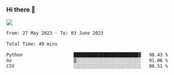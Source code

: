 ### Hi there 👋️

![](https://komarev.com/ghpvc/?username=Loner1024)

<!--START_SECTION:waka-->

```txt
From: 27 May 2023 - To: 03 June 2023

Total Time: 49 mins

Python                   ████████████████████████▓   98.43 %
Go                       ▒░░░░░░░░░░░░░░░░░░░░░░░░   01.06 %
CSV                      ░░░░░░░░░░░░░░░░░░░░░░░░░   00.51 %
```

<!--END_SECTION:waka-->



